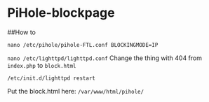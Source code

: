 # PiHole-blockpage

##How to

`nano /etc/pihole/pihole-FTL.conf
BLOCKINGMODE=IP`

`nano /etc/lighttpd/lighttpd.conf`
Change the thing with 404 from `index.php` to `block.html`

`/etc/init.d/lighttpd restart`

Put the block.html here: `/var/www/html/pihole/`
